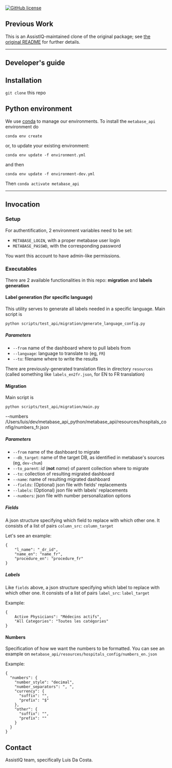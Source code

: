 [![GitHub license](https://img.shields.io/github/license/vvaezian/metabase_api_python.svg)](https://github.com/vvaezian/metabase_api_python/blob/master/LICENSE)

## Previous Work
This is an AssistIQ-maintained clone of the original package;
see [the original README](./README_ORIG.md) for further details.

--------

Developer's guide
------------

## Installation
`git clone` this repo

## Python environment
We use [conda](https://docs.conda.io/en/latest/miniconda.html) to manage our environments.
To install the `metabase_api` environment do
```
conda env create
```
or, to update your existing environment:
```
conda env update -f environment.yml
```
and then
```commandline
conda env update -f environment-dev.yml
```
Then `conda activate metabase_api`


--------

Invocation
------------

### Setup
For authentification, 2 environment variables need to be set:
* `METABASE_LOGIN`, with a proper metabase user login
* `METABASE_PASSWD`, with the corresponding password

You want this account to have admin-like permissions.

### Executables
There are 2 available functionalities in this repo: **migration** and **labels generation**

#### Label generation (for specific language)
This utility serves to generate all labels needed in a specific language.
Main script is

`python scripts/test_api/migration/generate_language_config.py`

##### Parameters
* `--from` name of the dashboard where to pull labels from
* `--language`: language to translate to (eg, `FR`)
* `--to`: filename where to write the results

There are previously-generated translation files in directory `resources`
(called something like `labels_en2fr.json`, for EN to FR translation)

#### Migration
Main script is

`python scripts/test_api/migration/main.py`



--numbers
/Users/luis/dev/metabase_api_python/metabase_api/resources/hospitals_config/numbers_fr.json

##### Parameters
* `--from` name of the dashboard to migrate
* `--db_target`: name of the target DB, as identified in metabase's sources (eg, `dev-chum`)
* `--to_parent`: _id_ (**not** _name_) of parent collection where to migrate
* `--to`: collection of resulting migrated dashboard
* `--name`: name of resulting migrated dashboard
* `--fields`: (Optional) json file with fields' replacements
* `--labels`: (Optional) json file with labels' replacements
* `--numbers`: json file with number personalization options

##### Fields

A json structure specifying which field to replace with
which other one. It consists of a list of pairs `column_src`: `column_target`

Let's see an example:
```commandline
{
    "l_name": "_dr_id",
    "name_en": "name_fr",
    "procedure_en": "procedure_fr"
}
```

##### Labels

Like `fields` above, a json structure specifying
which label to replace with
which other one.
It consists of a list of pairs `label_src`: `label_target`

Example:
```commandline
{
    Active Physicians": "Médecins actifs",
    "All Categories": "Toutes les catégories"
}
```
#### Numbers

Specification of how we want the numbers to be formatted.
You can see an example on `metabase_api/resources/hospitals_config/numbers_en.json`

Example:
```commandline
{
  "numbers": {
    "number_style": "decimal",
    "number_separators": ", ",
    "currency": {
      "suffix": "",
      "prefix": "$"
    },
    "other": {
      "suffix": "",
      "prefix": ""
    }
  }
}
```



## Contact
AssistIQ team, specifically Luis Da Costa.
